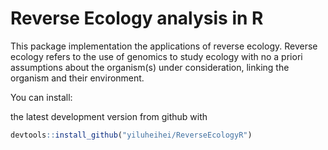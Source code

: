 # Reverse Ecology analysis in  R

This package implementation the applications of reverse ecology. 
Reverse ecology refers to the use of genomics to study ecology with no a priori
assumptions about the organism(s) under consideration, linking the organism and
their environment.

You can install:

the latest development version from github with

 ```R
 devtools::install_github("yiluheihei/ReverseEcologyR")
 ```
